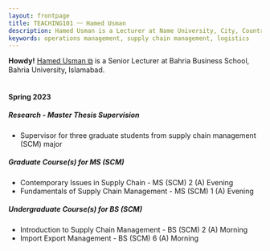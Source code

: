 ```yaml
---
layout: frontpage
title: TEACHING101 〰 Hamed Usman
description: Hamed Usman is a Lecturer at Name University, City, Country. 
keywords: operations management, supply chain management, logistics
---
```

<div class="headline"><strong>Howdy!</strong> <a href="https://hamedusman.github.io" target="_blank" rel="noopener noreferrer">Hamed Usman &#x29c9;</a> is a Senior Lecturer at Bahria Business School, Bahria University, Islamabad.
</div>

<br/>

<h4>Spring 2023</h4>
<h5>Research - Master Thesis Supervision</h5>
<ul>
  <li>Supervisor for three graduate students from supply chain management (SCM) major</li>
</ul>
<h5>Graduate Course(s) for MS (SCM)</h5>
<ul>
  <li>Contemporary Issues in Supply Chain - MS (SCM) 2 (A) Evening</li>
    <!--<p><a href="https://teaching101.github.io/pages/ciscm" target="_blank" rel="noopener noreferrer">Here is the link for Contemporary Issues in Supply
        Chain Management &#x29c9;</a></p>-->
  <li>Fundamentals of Supply Chain Management - MS (SCM) 1 (A) Evening</li>
    <!--<p><a href="https://teaching101.github.io/pages/fscm" target="_blank" rel="noopener noreferrer">Here is the link for Fundamentals of Supply Chain
      Management &#x29c9;</a></p>-->
</ul>
  
<h5>Undergraduate Course(s) for BS (SCM)</h5>
<ul>
  <li>Introduction to Supply Chain Management - BS (SCM) 2 (A) Morning</li>
    <!--<p><a href="https://teaching101.github.io/pages/iscm" target="_blank" rel="noopener noreferrer">Here is the link for Introduction to Supply Chain
      Management &#x29c9;</a></p>-->
  <li>Import Export Management - BS (SCM) 6 (A) Morning</li>
    <!--<p><a href="https://teaching101.github.io/pages/iem" target="_blank" rel="noopener noreferrer">Here is the link for Import Export Management
      &#x29c9;</a></p>-->
</ul>

<!--
<br/>

---

<h4>Important Information</h4>
<p>There are no new updates.</p>
<ul>
<li>Important Information 1</li>
<li>Important Information 2</li>
<li>Important Information 3</li>
</ul>
-->
